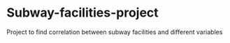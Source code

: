 # Subway-facilities-project
Project to find correlation between subway facilities and different variables
